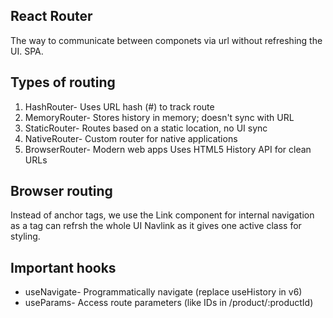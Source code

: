 ## React Router

The way to communicate between componets via url without refreshing the UI. SPA.

## Types of routing

1. HashRouter- Uses URL hash (#) to track route
2. MemoryRouter- Stores history in memory; doesn't sync with URL
3. StaticRouter- Routes based on a static location, no UI sync
4. NativeRouter- Custom router for native applications
5. BrowserRouter-	Modern web apps	Uses HTML5 History API for clean URLs

## Browser routing

Instead of anchor tags, we use the Link component for internal navigation as a tag can refrsh the whole UI
Navlink as it gives one active class for styling.

## Important hooks

- useNavigate- Programmatically navigate (replace useHistory in v6)
- useParams- Access route parameters (like IDs in /product/:productId)
